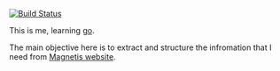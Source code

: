[![Build Status](https://travis-ci.org/alfredosegundo/magnetis-crawler.svg?branch=master)](https://travis-ci.org/alfredosegundo/magnetis-crawler)

This is me, learning [go](https://golang.org/ "The Go Programming Language
").

The main objective here is to extract and structure the infromation that 
I need from [Magnetis website](https://magnetis.com.br/ "Magnetis").

